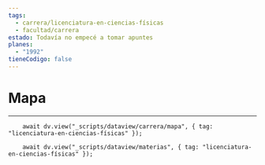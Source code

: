 ```yaml
---
tags:
  - carrera/licenciatura-en-ciencias-físicas
  - facultad/carrera
estado: Todavía no empecé a tomar apuntes
planes:
  - "1992"
tieneCodigo: false
---
```

# Mapa
---
```dataviewjs
    await dv.view("_scripts/dataview/carrera/mapa", { tag: "licenciatura-en-ciencias-físicas" });
```

```dataviewjs
    await dv.view("_scripts/dataview/materias", { tag: "licenciatura-en-ciencias-físicas" });
```